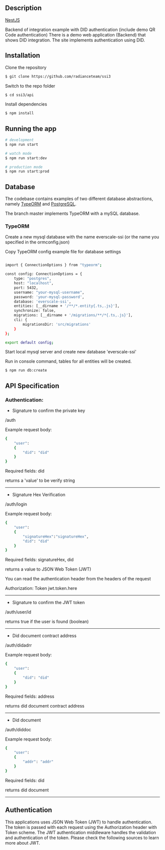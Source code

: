 

## Description

[NestJS](https://github.com/nestjs/nest)

Backend of integration example with DID authentication (include demo QR Code authentication)
There is a demo web application (Backend) that shows DID integration. The site implements authentication using DID.

## Installation
Clone the repository
```bash
$ git clone https://github.com/radianceteam/ssi3
```
Switch to the repo folder
```bash
$ cd ssi3/api
```
Install dependencies
```bash
$ npm install
```

## Running the app

```bash
# development
$ npm run start

# watch mode
$ npm run start:dev

# production mode
$ npm run start:prod
```

## Database

The codebase contains examples of two different database abstractions, namely [TypeORM](https://typeorm.io/#/) and [PostgreSQL](https://www.postgresql.org/).

The branch master implements TypeORM with a mySQL database.


### TypeORM

Create a new mysql database with the name everscale-ssi
(or the name you specified in the ormconfig.json)

Copy TypeORM config example file for database settings
```bash

import { ConnectionOptions } from "typeorm";

const config: ConnectionOptions = {
    type: "postgres",
    host: "localhost",
    port: 5432,
    username: "your-mysql-username",
    password: 'your-mysql-password',
    database: 'everscale-ssi', 
    entities: [__dirname + '/**/*.entity{.ts,.js}'],
    synchronize: false,
    migrations: [__dirname + '/migrations/**/*{.ts,.js}'],
    cli: {
        migrationsDir: 'src/migrations'
    }
};

export default config;
```

Start local mysql server and create new database 'everscale-ssi'

Run in console command, tables for all entities will be created.

```bash
$ npm run db:create
```

## API Specification

### Authentication:

* Signature to confirm the private key

/auth

Example request body:

```bash
{
    "user":
    {
        "did": "did"
    }
}
```
Required fields: did

returns a 'value' to be verify string

____
* Signature Hex Verification

/auth/login

Example request body:

```bash
{
    "user":
    {
        "signatureHex":"signatureHex",
        "did": "did"
    }
}
```
Required fields: signatureHex, did

returns a value to JSON Web Token (JWT)

You can read the authentication header from the headers of the request

Authorization: Token jwt.token.here

____

* Signature to confirm the JWT token

/auth/user/id

returns true if the user is found (boolean)
____


* Did document contract address

/auth/didadrr

Example request body:

```bash
{
    "user":
    {
        "did": "did"
    }
}
```
Required fields: address

returns did document contract address

____
* Did document

/auth/diddoc

Example request body:

```bash
{
    "user":
    {
        "addr": "addr"
    }
}
```
Required fields: did

returns did document
____

## Authentication
This applications uses JSON Web Token (JWT) to handle authentication. The token is passed with each request using the Authorization header with Token scheme. The JWT authentication middleware handles the validation and authentication of the token. Please check the following sources to learn more about JWT.
